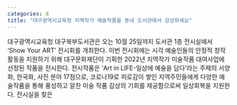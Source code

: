 ```yaml
---
categories: d
title: "대구광역시교육청 지역작가 예술작품을 동네 도서관에서 감상하세요"
---
```

대구광역시교육청 대구북부도서관은 오는 10월 25일까지 도서관 1층 전시실에서 ‘Show Your ART’ 전시회를 개최한다. 이번 전시회에는 시각 예술인들의 안정적 창작활동을 지원하기 위해 대구문화재단이 기획한 2022년 지역작가 미술작품 대여사업에 선정된 작품을 전시한다. 전시작품은 ‘Art in LIFE-일상에 예술을 담다’라는 주제의 서양화, 한국화, 사진 분야 17점으로, 코로나19로 피로감이 쌓인 지역주민들에게 다양한 예술작품을 통해 풍성하고 알찬 미술 작품 감상의 기회를 제공함으로써 일상회복을 지원한다. 전시실을 찾은